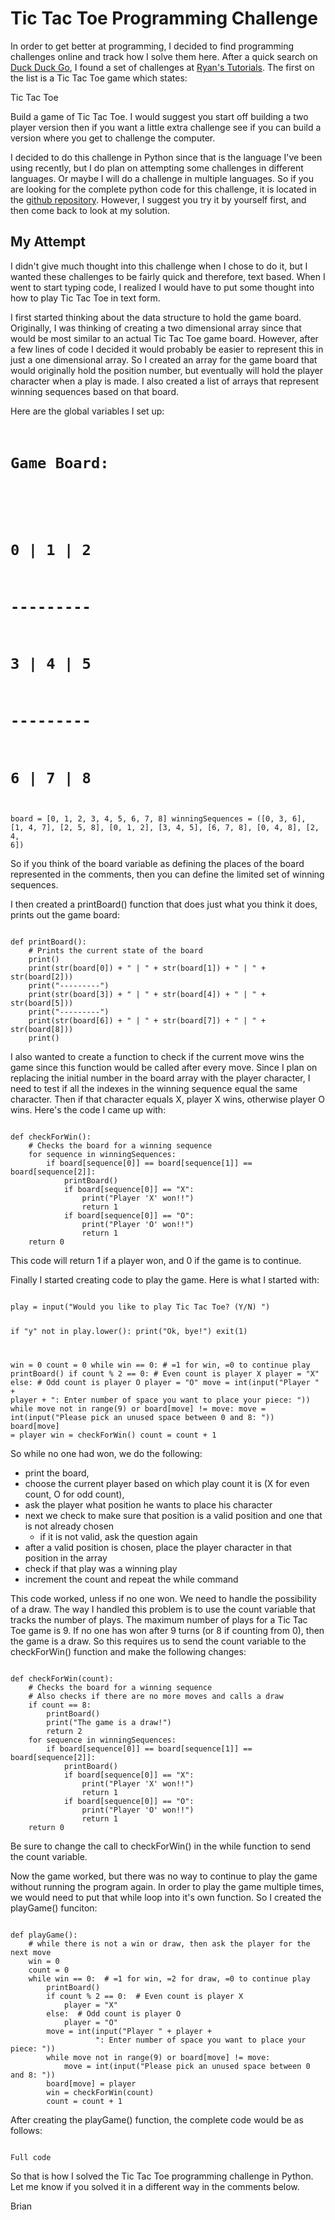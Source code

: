 # Tic Tac Toe Programming Challenge

In order to get better at programming, I decided to find programming challenges online and track how I solve them here.  After a quick search on [Duck Duck Go](https://www.duckduckgo.com), I found a set of challenges at [Ryan's Tutorials](https://ryanstutorials.net/programming-challenges/).  The first on the list is a Tic Tac Toe game which states:

<quote>
Tic Tac Toe

Build a game of Tic Tac Toe. I would suggest you start off building a two player version then if you want a little extra challenge see if you can build a version where you get to challenge the computer.
</quote>

I decided to do this challenge in Python since that is the language I've been using recently, but I do plan on attempting some challenges in different languages.  Or maybe I will do a challenge in multiple languages.  So if you are looking for the complete python code for this challenge, it is located in the [github repository](https://github.com/ProgrammingAway/CodingChalenges/blob/main/TicTacToe/tictactoe.py).  However, I suggest you try it by yourself first, and then come back to look at my solution.

## My Attempt

I didn't give much thought into this challenge when I chose to do it, but I wanted these challenges to be fairly quick and therefore, text based.  When I went to start typing code, I realized I would have to put some thought into how to play Tic Tac Toe in text form.

I first started thinking about the data structure to hold the game board.  Originally, I was thinking of creating a two dimensional array since that would be most similar to an actual Tic Tac Toe game board.  However, after a few lines of code I decided it would probably be easier to represent this in just a one dimensional array.  So I created an array for the game board that would originally hold the position number, but eventually will hold the player character when a play is made.  I also created a list of arrays that represent winning sequences based on that board.

Here are the global variables I set up:
<code>
# Game Board:
#
# 0 | 1 | 2
# ---------
# 3 | 4 | 5
# ---------
# 6 | 7 | 8

board = [0, 1, 2, 3, 4, 5, 6, 7, 8]
winningSequences = ([0, 3, 6], [1, 4, 7], [2, 5, 8], [0, 1, 2],
                    [3, 4, 5], [6, 7, 8], [0, 4, 8], [2, 4, 6])
</code>

So if you think of the board variable as defining the places of the board represented in the comments, then you can define the limited set of winning sequences.

I then created a printBoard() function that does just what you think it does, prints out the game board:

<code>
def printBoard():
    # Prints the current state of the board
    print()
    print(str(board[0]) + " | " + str(board[1]) + " | " + str(board[2]))
    print("---------")
    print(str(board[3]) + " | " + str(board[4]) + " | " + str(board[5]))
    print("---------")
    print(str(board[6]) + " | " + str(board[7]) + " | " + str(board[8]))
    print()
</code>

I also wanted to create a function to check if the current move wins the game since this function would be called after every move.  Since I plan on replacing the initial number in the board array with the player character, I need to test if all the indexes in the winning sequence equal the same character.  Then if that character equals X, player X wins, otherwise player O wins.  Here's the code I came up with:

<code>
def checkForWin():
    # Checks the board for a winning sequence
    for sequence in winningSequences:
        if board[sequence[0]] == board[sequence[1]] == board[sequence[2]]:
            printBoard()
            if board[sequence[0]] == "X":
                print("Player 'X' won!!")
                return 1
            if board[sequence[0]] == "O":
                print("Player 'O' won!!")
                return 1
    return 0
</code>

This code will return 1 if a player won, and 0 if the game is to continue.

Finally I started creating code to play the game.  Here is what I started with:

<code>
play = input("Would you like to play Tic Tac Toe? (Y/N) ")

if "y" not in play.lower():
    print("Ok, bye!")
    exit(1)

win = 0
count = 0
while win == 0:  # =1 for win, =0 to continue play
    printBoard()
    if count % 2 == 0:  # Even count is player X
        player = "X"
    else:  # Odd count is player O
        player = "O"
    move = int(input("Player " + player +
                ": Enter number of space you want to place your piece: "))
    while move not in range(9) or board[move] != move:
        move = int(input("Please pick an unused space between 0 and 8: "))
    board[move] = player
    win = checkForWin()
    count = count + 1
</code>

So while no one had won, we do the following:
 - print the board, 
 - choose the current player based on which play count it is (X for even count, O for odd count),
 - ask the player what position he wants to place his character
 - next we check to make sure that position is a valid position and one that is not already chosen
   - if it is not valid, ask the question again
 - after a valid position is chosen, place the player character in that position in the array
 - check if that play was a winning play
 - increment the count and repeat the while command

This code worked, unless if no one won.  We need to handle the possibility of a draw.  The way I handled this problem is to use the count variable that tracks the number of plays.  The maximum number of plays for a Tic Tac Toe game is 9.  If no one has won after 9 turns (or 8 if counting from 0), then the game is a draw.  So this requires us to send the count variable to the checkForWin() function and make the following changes:

<code>
def checkForWin(count):
    # Checks the board for a winning sequence
    # Also checks if there are no more moves and calls a draw
    if count == 8:
        printBoard()
        print("The game is a draw!")
        return 2
    for sequence in winningSequences:
        if board[sequence[0]] == board[sequence[1]] == board[sequence[2]]:
            printBoard()
            if board[sequence[0]] == "X":
                print("Player 'X' won!!")
                return 1
            if board[sequence[0]] == "O":
                print("Player 'O' won!!")
                return 1
    return 0
</code>

Be sure to change the call to checkForWin() in the while function to send the count variable.  

Now the game worked, but there was no way to continue to play the game without running the program again.  In order to play the game multiple times, we would need to put that while loop into it's own function.  So I created the playGame() funciton:

<code>
def playGame():
    # while there is not a win or draw, then ask the player for the next move
    win = 0
    count = 0
    while win == 0:  # =1 for win, =2 for draw, =0 to continue play
        printBoard()
        if count % 2 == 0:  # Even count is player X
            player = "X"
        else:  # Odd count is player O
            player = "O"
        move = int(input("Player " + player +
                   ": Enter number of space you want to place your piece: "))
        while move not in range(9) or board[move] != move:
            move = int(input("Please pick an unused space between 0 and 8: "))
        board[move] = player
        win = checkForWin(count)
        count = count + 1
</code>

After creating the playGame() function, the complete code would be as follows:

<code>
Full code
</code>

So that is how I solved the Tic Tac Toe programming challenge in Python.  Let me know if you solved it in a different way in the comments below.

Brian